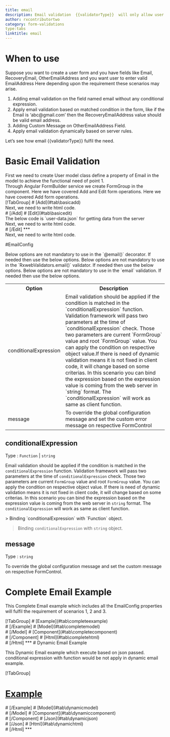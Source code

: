 ```yaml
---
title: email 
description: Email validation  {{validatorType}}  will only allow user to enter input which is in the correct email format.
author: rxcontributortwo
category: form-validations
type:tabs
linktitle: email
---
```

# When to use
Suppose you want to create a user form and you have fields like Email, RecoveryEmail, OtherEmailAddress and you want user to enter valid EmailAddress Here depending upon the requirement these scenarios may arise.

<ol class='showHideElement'>
    <li>Adding email validation on the field named email without any conditional expression.</li>
    <li>Apply email validation based on matched condition in the form, like if the Email is ‘abc@gmail.com’ then the RecoveryEmailAddress value should be valid email address.</li>
    <li>Adding Custom Message on OtherEmailAddress Field.</li>
    <data-scope scope="['decorator','validator']">
    <li>Apply email validation dynamically based on server rules.</li>
    </data-scope>
</ol>

Let’s see how email  {{validatorType}}  fulfil the need.

# Basic Email Validation

<data-scope scope="['decorator','template-driven-directives','template-driven-decorators']">
First we need to create User model class define a property of Email in the model to achieve the functional need of point 1.
<div component="app-code" key="email-add-model"></div> 
</data-scope>
Through Angular FormBuilder service we create FormGroup in the component.
<data-scope scope="['decorator']">
Here we have covered Add and Edit form operations. 
</data-scope>

<data-scope scope="['validator','template-driven-directives','template-driven-decorators']">
Here we have covered Add form operations. 
</data-scope>

<data-scope scope="['decorator']">
<div component="app-tabs" key="basic-operations"></div>
[!TabGroup]
# [Add](#tab\basicadd)
<div component="app-code" key="email-add-component"></div> 
Next, we need to write html code.
<div component="app-code" key="email-add-html"></div> 
<div component="app-example-runner" ref-component="app-email-add"></div>
# [/Add]
# [Edit](#tab\basicedit)
<div component="app-code" key="email-edit-component"></div> 
The below code is `user-data.json` for getting data from the server
<div component="app-code" key="email-edit-json"></div> 
Next, we need to write html code.
<div component="app-code" key="email-edit-html"></div> 
<div component="app-example-runner" ref-component="app-email-edit"></div>
# [/Edit]
***
</data-scope>

<data-scope scope="['validator','template-driven-directives','template-driven-decorators']">
<div component="app-code" key="email-add-component"></div> 
Next, we need to write html code.
<div component="app-code" key="email-add-html"></div> 
<div component="app-example-runner" ref-component="app-email-add"></div>
</data-scope>

#EmailConfig

<data-scope scope="['decorator']">
Below options are not mandatory to use in the `@email()` decorator. If needed then use the below options.
</data-scope>
<data-scope scope="['validator']">
Below options are not mandatory to use in the `RxwebValidators.email()` validator. If needed then use the below options.
</data-scope>
<data-scope scope="['template-driven-directives','template-driven-decorators']">
Below options are not mandatory to use in the `email` validation. If needed then use the below options.
</data-scope>

<table class="table table-bordered table-striped showHideElement">
<tr><th>Option</th><th>Description</th></tr>
<tr><td><a  (click)='scrollTo("#conditionalExpression")' title="conditionalExpression">conditionalExpression</a></td><td>Email validation should be applied if the condition is matched in the `conditionalExpression` function. Validation framework will pass two parameters at the time of `conditionalExpression` check. Those two parameters are current `FormGroup` value and root `FormGroup` value. You can apply the condition on respective object value.If there is need of dynamic validation means it is not fixed in client code, it will change based on some criterias. In this scenario you can bind the expression based on the expression value is coming from the web server in `string` format. The `conditionalExpression` will work as same as client function.</td></tr>
<tr><td><a  (click)='scrollTo("#message")' title="message">message</a></td><td>To override the global configuration message and set the custom error message on respective FormControl</td></tr>
</table>

## conditionalExpression 
Type :  `Function`  |  `string` 

Email validation should be applied if the condition is matched in the `conditionalExpression` function. Validation framework will pass two parameters at the time of `conditionalExpression` check. Those two parameters are current `FormGroup` value and root `FormGroup` value. You can apply the condition on respective object value.
If there is need of dynamic validation means it is not fixed in client code, it will change based on some criterias. In this scenario you can bind the expression based on the expression value is coming from the web server in `string` format. The `conditionalExpression` will work as same as client function.

<data-scope scope="['validator','decorator']">
> Binding `conditionalExpression` with `Function` object.
<div component="app-code" key="email-conditionalExpressionExampleFunction-model"></div> 
</data-scope>

> Binding `conditionalExpression` with `string` object.
<div component="app-code" key="email-conditionalExpressionExampleString-model"></div> 

<div component="app-example-runner" ref-component="app-email-conditionalExpression" title="email {{validatorType}} with conditionalExpression" key="conditionalExpression"></div>

## message 
Type :  `string` 

To override the global configuration message and set the custom message on respective FormControl.

<div component="app-code" key="email-messageExample-model"></div> 
<div component="app-example-runner" ref-component="app-email-message" title="email {{validatorType}} with message" key="message"></div>

# Complete Email Example

This Complete Email example which includes all the EmailConfig properties will fulfil the requirement of scenarios 1, 2 and
 3.

<div component="app-tabs" key="complete"></div>
[!TabGroup]
# [Example](#tab\completeexample)
<div component="app-example-runner" ref-component="app-email-complete"></div>
# [/Example]
<data-scope scope="['decorator','template-driven-directives','template-driven-decorators']">
# [Model](#tab\completemodel)
<div component="app-code" key="email-complete-model"></div> 
# [/Model]
</data-scope>
# [Component](#tab\completecomponent)
<div component="app-code" key="email-complete-component"></div> 
# [/Component]
# [Html](#tab\completehtml)
<div component="app-code" key="email-complete-html"></div>
# [/Html]
***

<data-scope scope="['decorator','validator']">
# Dynamic Email Example

This Dynamic Email example which execute based on json passed. conditional expression with function would be not apply in dynamic email example. 

<div component="app-tabs" key="dynamic"></div>

[!TabGroup]
# [Example](#tab\dynamicexample)
<div component="app-example-runner" ref-component="app-email-dynamic"></div>
# [/Example]
<data-scope scope="['decorator']">
# [Model](#tab\dynamicmodel)
<div component="app-code" key="email-dynamic-model"></div>
# [/Model]
</data-scope>
# [Component](#tab\dynamiccomponent)
<div component="app-code" key="email-dynamic-component"></div>
# [/Component]
# [Json](#tab\dynamicjson)
<div component="app-code" key="email-dynamic-json"></div>
# [/Json]
# [Html](#tab\dynamichtml)
<div component="app-code" key="email-dynamic-html"></div> 
# [/Html]
***
</data-scope>
